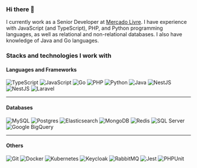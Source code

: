 ### Hi there 👋

I currently work as a Senior Developer at [Mercado Livre](www.mercadolivre.com.br).
I have experience with JavaScript (and TypeScript), PHP, and Python programming languages, as well as relational and non-relational
databases. I also have knowledge of Java and Go languages.

<h3>Stacks and technologies I work with</h3>

<h4>Languages and Frameworks</h4>
<div>
    <img alt="TypeScript" src="https://img.shields.io/badge/-TypeScript-007ACC?style=flat-square&logo=typescript&logoColor=white" />
    <img alt="JavaScript" src="https://img.shields.io/badge/-JavaScript-007ACC?style=flat-square&logo=javascript&logoColor=white" />
    <img alt="Go" src="https://img.shields.io/badge/-Go-007ACC?style=flat-square&logo=go&logoColor=white" />
    <img alt="PHP" src="https://img.shields.io/badge/-PHP-007ACC?style=flat-square&logo=php&logoColor=white" />
    <img alt="Python" src="https://img.shields.io/badge/-Python-007ACC?style=flat-square&logo=python&logoColor=white" />
    <img alt="Java" src="https://img.shields.io/badge/-Java-007ACC?style=flat-square&logo=openjdk&logoColor=white" />
    <img alt="NestJS" src="https://img.shields.io/badge/-NestJS-007ACC?style=flat-square&logo=nestjs&logoColor=white" />
    <img alt="NestJS" src="https://img.shields.io/badge/-AdonisJS-007ACC?style=flat-square&logo=AdonisJS&logoColor=white" />
    <img alt="Laravel" src="https://img.shields.io/badge/-Laravel-007ACC?style=flat-square&logo=laravel&logoColor=white" />
</div>
<hr />

<h4>Databases</h4>
<div> 
    <img alt="MySQL" src="https://img.shields.io/badge/-MySQL-007ACC?style=flat-square&logo=MySQL&logoColor=white" />
    <img alt="Postgres" src="https://img.shields.io/badge/-Postgres-007ACC?style=flat-square&logo=Postgresql&logoColor=white" />
    <img alt="Elasticsearch" src="https://img.shields.io/badge/-Elasticsearch-007ACC?style=flat-square&logo=Elasticsearch&logoColor=white" />
    <img alt="MongoDB" src="https://img.shields.io/badge/-MongoDB-007ACC?style=flat-square&logo=MongoDB&logoColor=white" />
    <img alt="Redis" src="https://img.shields.io/badge/-Redis-007ACC?style=flat-square&logo=Redis&logoColor=white" />
    <img alt="SQL Server" src="https://img.shields.io/badge/-SQL Server-007ACC?style=flat-square&logo=microsoft-sql-server&logoColor=white" />
    <img alt="Google BigQuery" src="https://img.shields.io/badge/-Google BigQuery-007ACC?style=flat-square&logo=google%20cloud&logoColor=white" />
</div>
<hr />

<h4>Others</h4>
<div>
    <img alt="Git" src="https://img.shields.io/badge/-Git-007ACC?style=flat-square&logo=Git&logoColor=white" />
    <img alt="Docker" src="https://img.shields.io/badge/-Docker-007ACC?style=flat-square&logo=Docker&logoColor=white" />
    <img alt="Kubernetes" src="https://img.shields.io/badge/-Kubernetes-007ACC?style=flat-square&logo=Kubernetes&logoColor=white" />
    <img alt="Keycloak" src="https://img.shields.io/badge/-Keycloak-007ACC?style=flat-square&logo=Keycloak&logoColor=white" />
    <img alt="RabbitMQ" src="https://img.shields.io/badge/-RabbitMQ-007ACC?style=flat-square&logo=RabbitMQ&logoColor=white" />
    <img alt="Jest" src="https://img.shields.io/badge/-Jest-007ACC?style=flat-square&logo=Jest&logoColor=white" />
    <img alt="PHPUnit" src="https://img.shields.io/badge/-PHPUnit-007ACC?style=flat-square&logo=PHPUnit&logoColor=white" />
</div>
